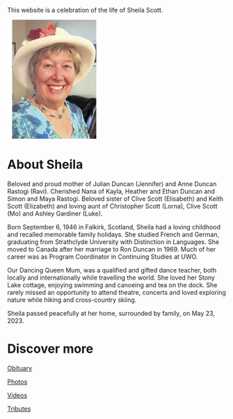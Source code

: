 This website is a celebration of the life of Sheila Scott.

<img src="./assets/sheila.jpg" alt="Sheila Scott"/>

# About Sheila

Beloved and proud mother of Julian Duncan (Jennifer) and Anne Duncan Rastogi (Ravi). Cherished Nana of Kayla, Heather and Ethan Duncan and Simon and Maya Rastogi. Beloved sister of Clive Scott (Elisabeth) and Keith Scott (Elizabeth) and loving aunt of Christopher Scott (Lorna), Clive Scott (Mo) and Ashley Gardiner (Luke). 

Born September 6, 1946 in Falkirk, Scotland, Sheila had a loving childhood and recalled memorable family holidays. She studied French and German, graduating from Strathclyde University with Distinction in Languages. She moved to Canada after her marriage to Ron Duncan in 1969. Much of her career was as Program Coordinator in Continuing Studies at UWO. 

Our Dancing Queen Mum, was a qualified and gifted dance teacher, both locally and internationally while travelling the world. She loved her Stony Lake cottage, enjoying swimming and canoeing and tea on the dock. She rarely missed an opportunity to attend theatre, concerts and loved exploring nature while hiking and cross-country skiing. 

Sheila passed peacefully at her home, surrounded by family, on May 23, 2023. 

# Discover more

[Obituary](./obituary)

[Photos](./photos)

[Videos](./videos)

[Tributes](./tributes)
